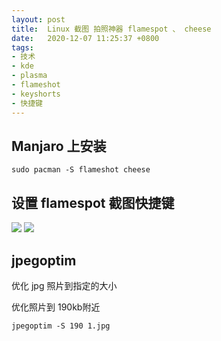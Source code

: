 ```yaml
---
layout: post
title:  Linux 截图 拍照神器 flamespot 、 cheese
date:   2020-12-07 11:25:37 +0800
tags:
- 技术
- kde
- plasma
- flameshot
- keyshorts
- 快捷键
---
```


## Manjaro 上安装 ##

``` shell
sudo pacman -S flameshot cheese
```

## 设置 flamespot 截图快捷键 ##

![](/assets/2020-12-07_11-21.png)
![](/assets/2020-12-07_11-23.png)


## jpegoptim ##

优化 jpg 照片到指定的大小 

优化照片到 190kb附近

`jpegoptim -S 190 1.jpg`
